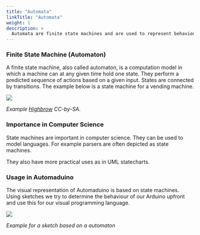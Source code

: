```yaml
---
title: "Automata"
linkTitle: "Automata"
weight: 1
description: >
  Automata are finite state machines and are used to represent behaviour in Automaduino.
---
```


### Finite State Machine (Automaton)

A finite state machine, also called automaton, is a computation model in which a machine can at any given time hold one state. They perform a predicted sequence of actions based on a given input. States are connected by transitions. The example below is a state machine for a vending machine. 

![](https://upload.wikimedia.org/wikipedia/commons/6/64/DFA_M%C3%BCnzen.svg)

_Example [Highbrow](https://upload.wikimedia.org/wikipedia/commons/6/64/DFA_M%C3%BCnzen.svg) CC-by-SA._


### Importance in Computer Science

State machines are important in computer science. They can be used to model languages. For example parsers are often depicted as state machines. 

They also have more practical uses as in UML statecharts. 

### Usage in Automaduino

The visual representation of Automaduino is based on state machines. Using sketches we try to determine the behaviour of our Arduino upfront and use this for our visual programming language.

![](/docs/tutorials/blink-drawing.png)

_Example for a sketch based on a automaton_